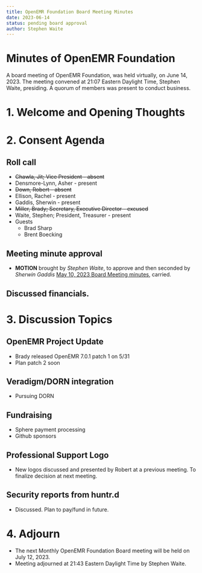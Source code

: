 ```yaml
---
title: OpenEMR Foundation Board Meeting Minutes
date: 2023-06-14
status: pending board approval
author: Stephen Waite
---
```


# Minutes of OpenEMR Foundation

A board meeting of OpenEMR Foundation, was held virtually, on June 14, 2023. The meeting
convened at 21:07 Eastern Daylight Time, Stephen Waite, presiding.
A quorum of members was present to conduct business.

# 1. Welcome and Opening Thoughts

# 2. Consent Agenda
## Roll call
  - ~~Chawla, Jit; Vice President - absent~~
  - Densmore-Lynn, Asher - present
  - ~~Down, Robert - absent~~
  - Ellison, Rachel - present
  - Gaddis, Sherwin - present
  - ~~Miller, Brady; Secretary, Executive Director - excused~~
  - Waite, Stephen; President, Treasurer - present
  - Guests
    - Brad Sharp
    - Brent Boecking
## Meeting minute approval
  - **MOTION** brought by _Stephen Waite_, to approve and then seconded by _Sherwin Gaddis_ [May 10, 2023 Board Meeting minutes](https://github.com/openemr/foundation-minutes/blob/master/2023-05-10-Board.md), carried.

## Discussed financials.

# 3. Discussion Topics

## OpenEMR Project Update
  - Brady released OpenEMR 7.0.1 patch 1 on 5/31
  - Plan patch 2 soon

## Veradigm/DORN integration
  - Pursuing DORN
  
## Fundraising
  - Sphere payment processing
  - Github sponsors

## Professional Support Logo
  - New logos discussed and presented by Robert at a previous meeting. To finalize decision at next meeting.

## Security reports from huntr.d
  - Discussed. Plan to pay/fund in future.

# 4. Adjourn
  - The next Monthly OpenEMR Foundation Board meeting will be held on July 12, 2023.
  - Meeting adjourned at 21:43 Eastern Daylight Time by Stephen Waite.
